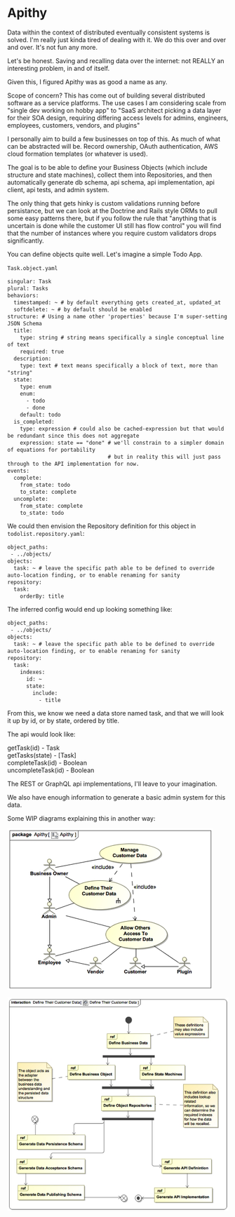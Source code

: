 # Apithy

Data within the context of distributed eventually consistent systems is solved. I'm really just kinda tired of dealing with it. We do this over and over and over. It's not fun any more.

Let's be honest. Saving and recalling data over the internet: not REALLY an interesting problem, in and of itself.

Given this, I figured Apithy was as good a name as any.

Scope of concern? This has come out of building several distributed software as a service platforms. The use cases I am considering scale from "single dev working on hobby app" to "SaaS architect picking a data layer for their SOA design, requiring differing access levels for admins, engineers, employees, customers, vendors, and plugins"

I personally aim to build a few businesses on top of this. As much of what can be abstracted will be. Record ownership, OAuth authentication, AWS cloud formation templates (or whatever is used). 

The goal is to be able to define your Business Objects (which include structure and state machines), collect them into Repositories, and then automatically generate db schema, api schema, api implementation, api client, api tests, and admin system.

The only thing that gets hinky is custom validations running before persistance, but we can look at the Doctrine and Rails style ORMs to pull some easy patterns there, but if you follow the rule that "anything that is uncertain is done while the customer UI still has flow control" you will find that the number of instances where you require custom validators drops significantly.

You can define objects quite well. Let's imagine a simple Todo App.

`Task.object.yaml`
```
singular: Task
plural: Tasks
behaviors:
  timestamped: ~ # by default everything gets created_at, updated_at
  softdelete: ~ # by default should be enabled
structure: # Using a name other 'properties' because I'm super-setting JSON Schema
  title:
    type: string # string means specifically a single conceptual line of text
    required: true
  description:
    type: text # text means specifically a block of text, more than "string"
  state:
    type: enum
    enum:
      - todo
      - done
    default: todo
  is_completed:
    type: expression # could also be cached-expression but that would be redundant since this does not aggregate
    expression: state == "done" # we'll constrain to a simpler domain of equations for portability
                                # but in reality this will just pass through to the API implementation for now.
events:
  complete:
    from_state: todo
    to_state: complete
  uncomplete:
    from_state: complete
    to_state: todo
```

We could then envision the Repository definition for this object in `todolist.repository.yaml`:
```
object_paths:
 - ../objects/
objects:
  task: ~ # leave the specific path able to be defined to override auto-location finding, or to enable renaming for sanity
repository:
  task:
    orderBy: title
```

The inferred config would end up looking something like:
```
object_paths:
 - ../objects/
objects:
  task: ~ # leave the specific path able to be defined to override auto-location finding, or to enable renaming for sanity
repository:
  task:
    indexes:
      id: ~
      state:
        include:
          - title
```

From this, we know we need a data store named task, and that we will look it up by id, or by state, ordered by title.

The api would look like:

getTask(id) - Task  
getTasks(state) - [Task]  
completeTask(id) - Boolean  
uncompleteTask(id) - Boolean  

The REST or GraphQL api implementations, I'll leave to your imagination.

We also have enough information to generate a basic admin system for this data.

Some WIP diagrams explaining this in another way:

![Apithy Use Case](docs/images/apithy-use-case.jpg)

![Why start at customer data](docs/images/why-start-at-customer-data.jpg)
